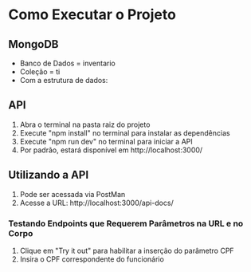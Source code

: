  
# Como Executar o Projeto
## MongoDB

- Banco de Dados = inventario
- Coleção = ti 
- Com a estrutura de dados:

## API
1. Abra o terminal na pasta raiz do projeto 
2. Execute "npm install" no terminal para instalar as dependências
3. Execute "npm run dev" no terminal para iniciar a API
4. Por padrão, estará disponível em http://localhost:3000/


## Utilizando a API
1. Pode ser acessada via PostMan
2. Acesse a URL: http://localhost:3000/api-docs/


### Testando Endpoints que Requerem Parâmetros na URL e no Corpo

1. Clique em "Try it out" para habilitar a inserção do parâmetro CPF 
2. Insira o CPF correspondente do funcionário